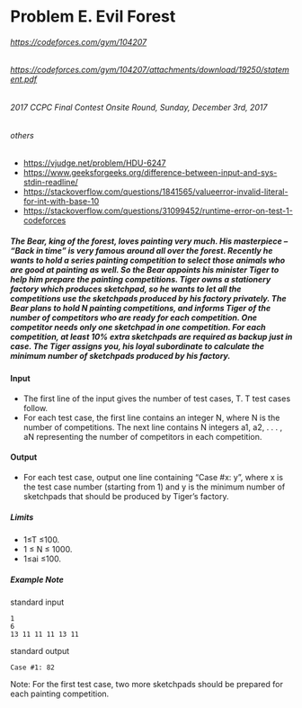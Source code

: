 # Problem E. Evil Forest
###### https://codeforces.com/gym/104207
###### https://codeforces.com/gym/104207/attachments/download/19250/statement.pdf
###### 2017 CCPC Final Contest Onsite Round, Sunday, December 3rd, 2017

###### others
* https://vjudge.net/problem/HDU-6247
* https://www.geeksforgeeks.org/difference-between-input-and-sys-stdin-readline/
* https://stackoverflow.com/questions/1841565/valueerror-invalid-literal-for-int-with-base-10
* https://stackoverflow.com/questions/31099452/runtime-error-on-test-1-codeforces

##### The Bear, king of the forest, loves painting very much. His masterpiece – “Back in time” is very famous around all over the forest. Recently he wants to hold a series painting competition to select those animals who are good at painting as well. So the Bear appoints his minister Tiger to help him prepare the painting competitions.  Tiger owns a stationery factory which produces sketchpad, so he wants to let all the competitions use the sketchpads produced by his factory privately. The Bear plans to hold N painting competitions, and informs Tiger of the number of competitors who are ready for each competition. One competitor needs only one sketchpad in one competition. For each competition, at least 10% extra sketchpads are required as backup just in case. The Tiger assigns you, his loyal subordinate to calculate the minimum number of sketchpads produced by his factory.

#### Input
* The first line of the input gives the number of test cases, T. T test cases follow.
* For each test case, the first line contains an integer N, where N is the number of competitions. The next line contains N integers a1, a2, . . . , aN representing the number of competitors in each competition.

#### Output
* For each test case, output one line containing “Case #x: y”, where x is the test case number (starting from 1) and y is the minimum number of sketchpads that should be produced by Tiger’s factory.

##### Limits
* 1≤T ≤100.
* 1 ≤ N ≤ 1000.
* 1≤ai ≤100.

##### Example Note
standard input

    1
    6
    13 11 11 11 13 11

standard output

    Case #1: 82

Note:
    For the first test case, two more sketchpads should be prepared for each painting competition.
